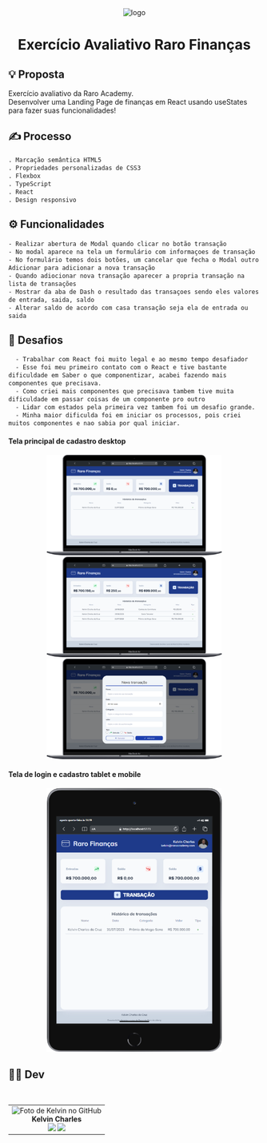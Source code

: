 <div align="center">
  <img src="https://git.raroacademy.com.br/uploads/-/system/appearance/logo/1/raroacademy.jpeg" alt="logo" width="70" height="auto" />
  <h1>Exercício Avaliativo Raro Finanças</h1>
</div>

## 💡 **Proposta**

Exercício avaliativo da Raro Academy.  
Desenvolver uma Landing Page de finanças em React usando useStates para fazer suas funcionalidades!

## ✍️ **Processo**

    . Marcação semântica HTML5
    . Propriedades personalizadas de CSS3
    . Flexbox
    . TypeScript
    . React
    . Design responsivo

## ⚙ **Funcionalidades**

    - Realizar abertura de Modal quando clicar no botão transação
    - No modal aparece na tela um formulário com informaçoes de transação
    - No formulário temos dois botões, um cancelar que fecha o Modal outro Adicionar para adicionar a nova transação
    - Quando adiocionar nova transação aparecer a propria transação na lista de transações
    - Mostrar da aba de Dash o resultado das transaçoes sendo eles valores de entrada, saida, saldo
    - Alterar saldo de acordo com casa transação seja ela de entrada ou saida  

## 💪 **Desafios**

      - Trabalhar com React foi muito legal e ao mesmo tempo desafiador
      - Esse foi meu primeiro contato com o React e tive bastante dificuldade em Saber o que componentizar, acabei fazendo mais componentes que precisava. 
      - Como criei mais componentes que precisava tambem tive muita dificuldade em passar coisas de um componente pro outro
      - Lidar com estados pela primeira vez tambem foi um desafio grande.
      - Minha maior dificulda foi em iniciar os processos, pois criei muitos componentes e nao sabia por qual iniciar.

#### Tela principal de cadastro desktop

<p align="center">
  <img src="src/design/desktop.png" alt="Imagem exibindo a versão desktop  do site" width="350">
  <img src="src/design/desktop-transacoes.png" alt="Imagem exibindo a versão desktop  do site" width="350">
  <img src="src/design/desktop-modal.png" alt="Imagem exibindo a versão desktop  do site" width="350">
</p>

#### Tela de login e cadastro tablet e mobile

<p align="center">
  <img src="src/design/mobile.png" alt="Imagem exibindo a versão desktop  do site" width="350">

</p>



## 👩‍💻 **Dev**

<table align="center">
    <tr>  
        <td align="center">
            <div>
                <img src="https://avatars.githubusercontent.com/u/110488969?v=4"width="120px;" alt="Foto de Kelvin no GitHub"/><br>
                    <b> Kelvin Charles </b><br>
                        <a href="https://www.linkedin.com/in/kelvin-charles/" alt="Linkedin"><img src="https://img.shields.io/badge/LinkedIn-0077B5?style=for-the-badge&logo=linkedin&logoColor=white" height="20"></a>
                        <a href="https://github.com/kelvincharlesdev" alt="GitHub"><img src="https://img.shields.io/badge/GitHub-100000?style=for-the-badge&logo=github&logoColor=white" height="20"></a>
            </div>
        </td>
    </tr>
</table>
